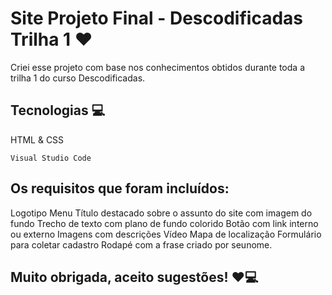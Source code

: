 # Site Projeto Final - Descodificadas Trilha 1 ❤️

Criei esse projeto com base nos conhecimentos obtidos durante toda a trilha 1 do curso Descodificadas.

## Tecnologias 💻
HTML & CSS

```
Visual Studio Code
```
## Os requisitos que foram incluídos:

Logotipo 
Menu
Título destacado sobre o assunto do site com imagem do fundo
Trecho de texto com plano de fundo colorido
Botão com link interno ou externo
Imagens com descrições
Vídeo
Mapa de localização
Formulário para coletar cadastro
Rodapé com a frase criado por seunome.

## Muito obrigada, aceito sugestões! ❤️💻
